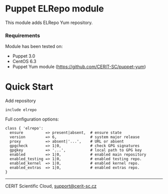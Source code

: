 # Puppet ELRepo module

This module adds ELRepo Yum repository.

### Requirements

Module has been tested on:

* Puppet 3.0
* CentOS 6.3
* Puppet Yum module (https://github.com/CERIT-SC/puppet-yum)

# Quick Start

Add repository

```puppet
include elrepo
```

Full configuration options:

```puppet
class { 'elrepo':
  ensure          => present|absent,  # ensure state
  version         => 6,               # system major release
  proxy           => absent|'...',    # URL or absent
  gpgcheck        => 1|0,             # check GPG signatures
  gpgkey          => '...',           # local path to GPG key
  enabled         => 1|0,             # enabled main repository
  enabled_testing => 1|0,             # enabled testing repo.
  enabled_kernel  => 1|0,             # enabled kernel repo.
  enabled_extras  => 1|0,             # enabled extras repo.
}
```

***

CERIT Scientific Cloud, <support@cerit-sc.cz>
